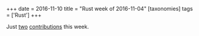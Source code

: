 +++
date = 2016-11-10
title = "Rust week of 2016-11-04"
[taxonomies]
tags = ['Rust']
+++

Just [two][] [contributions] this week.

  [two]: https://github.com/hannobraun/inotify-rs/pull/37
  [contributions]: https://github.com/rust-lang/rust/pull/37680
